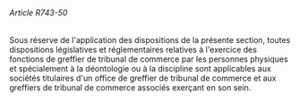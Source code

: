 ###### Article R743-50

Sous réserve de l'application des dispositions de la présente section, toutes dispositions législatives et réglementaires relatives à l'exercice des fonctions de greffier de tribunal de commerce par les personnes physiques et spécialement à la déontologie ou à la discipline sont applicables aux sociétés titulaires d'un office de greffier de tribunal de commerce et aux greffiers de tribunal de commerce associés exerçant en son sein.

